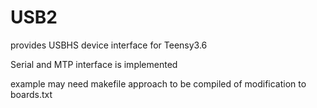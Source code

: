 # USB2
provides USBHS device interface for Teensy3.6

Serial and MTP interface is implemented

example may need makefile approach to be compiled of modification to boards.txt
